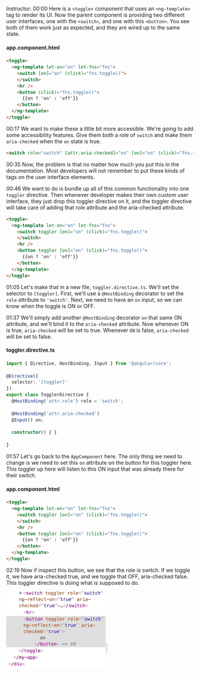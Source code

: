 Instructor: 00:00 Here is a `<toggle>` component that uses an `<ng-template>` tag to render its UI. Now the parent component is providing two different user interfaces, one with the `<switch>`, and one with this `<button>`. You see both of them work just as expected, and they are wired up to the same state.

#### app.component.html
```html
<toggle>
  <ng-template let-on="on" let-fns="fns">
    <switch [on]="on" (click)="fns.toggle()">
    </switch>
    <hr />
    <button (click)="fns.toggle()">
      {{on ? 'on' : 'off'}}
    </button>
  </ng-template>
</toggle>
```

00:17 We want to make these a little bit more accessible. We're going to add some accessibility features. Give them both a role of `switch` and make them `aria-checked` when the `on` state is true.

```html
<switch role="switch" [attr.aria-checked]="on" [on]="on" (click)="fns.toggle()">
```

00:35 Now, the problem is that no matter how much you put this in the documentation. Most developers will not remember to put these kinds of tags on the user interface elements.

00:46 We want to do is bundle up all of this common functionality into one `toggler` directive. Then whenever developer makes their own custom user interface, they just drop this toggler directive on it, and the toggler directive will take care of adding that role attribute and the aria-checked attribute.

```html
<toggle>
  <ng-template let-on="on" let-fns="fns">
    <switch toggler [on]="on" (click)="fns.toggle()">
    </switch>
    <hr />
    <button toggler [on]="on" (click)="fns.toggle()">
      {{on ? 'on' : 'off'}}
    </button>
  </ng-template>
</toggle>
```

01:05 Let's make that in a new file, `toggler.directive.ts`. We'll set the selector to `[toggler]`. First, we'll use a `@HostBinding` decorator to set the `role` attribute to `'switch'`. Next, we need to have an `on` input, so we can know when the toggle is ON or OFF.

01:37 We'll simply add another `@HostBinding` decorator `on` that same ON attribute, and we'll bind it to the `aria-checked` attribute. Now whenever ON is true, `aria-checked` will be set to true. Whenever `ON` is false, `aria-checked` will be set to false.

#### toggler.directive.ts
```ts
import { Directive, HostBinding, Input } from '@angular/core';

@Directive({
  selector: '[toggler]'
})
export class TogglerDirective {
  @HostBinding('attr.role') role = 'switch';

  @HostBinding('attr.aria-checked')
  @Input() on;

  constructor() { }

}
```

01:57 Let's go back to the `AppComponent` here. The only thing we need to change is we need to set this `on` attribute on the button for this toggler here. This toggler up here will listen to this ON input that was already there for their switch.

#### app.component.html
```html
<toggle>
  <ng-template let-on="on" let-fns="fns">
    <switch toggler [on]="on" (click)="fns.toggle()">
    </switch>
    <hr />
    <button toggler [on]="on" (click)="fns.toggle()">
      {{on ? 'on' : 'off'}}
    </button>
  </ng-template>
</toggle>
```

02:19 Now if inspect this button, we see that the role is switch. If we toggle it, we have aria-checked true, and we toggle that OFF, aria-checked false. This toggler directive is doing what is supposed to do.

![toggle directive in devtools](../images/egghead-modify-user-provided-ui-with-angular-content-directives-button-in-devtools.png)
